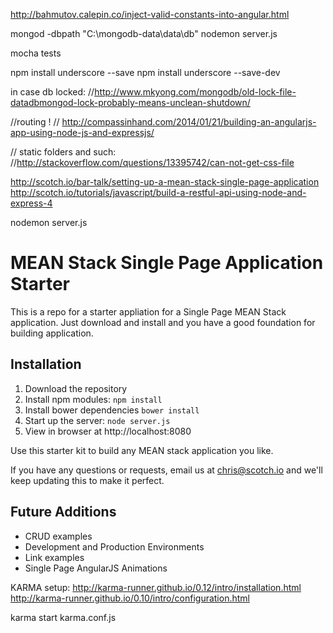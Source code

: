 
http://bahmutov.calepin.co/inject-valid-constants-into-angular.html

mongod -dbpath "C:\mongodb-data\data\db"
nodemon server.js

mocha tests

npm install underscore --save
npm install underscore --save-dev

in case db locked:
    //http://www.mkyong.com/mongodb/old-lock-file-datadbmongod-lock-probably-means-unclean-shutdown/


//routing !
// http://compassinhand.com/2014/01/21/building-an-angularjs-app-using-node-js-and-expressjs/

// static folders and such:
//http://stackoverflow.com/questions/13395742/can-not-get-css-file


http://scotch.io/bar-talk/setting-up-a-mean-stack-single-page-application
http://scotch.io/tutorials/javascript/build-a-restful-api-using-node-and-express-4

nodemon server.js

# MEAN Stack Single Page Application Starter

This is a repo for a starter appliation for a Single Page MEAN Stack application. Just download and install and you have a good foundation for building application. 

## Installation
1. Download the repository
2. Install npm modules: `npm install`
3. Install bower dependencies `bower install`
4. Start up the server: `node server.js`
5. View in browser at http://localhost:8080

Use this starter kit to build any MEAN stack application you like.

If you have any questions or requests, email us at [chris@scotch.io](mailto:chris@scotch.io) and we'll keep updating this to make it perfect.

## Future Additions
- CRUD examples
- Development and Production Environments
- Link examples
- Single Page AngularJS Animations

KARMA setup:
http://karma-runner.github.io/0.12/intro/installation.html
http://karma-runner.github.io/0.10/intro/configuration.html

karma start karma.conf.js
